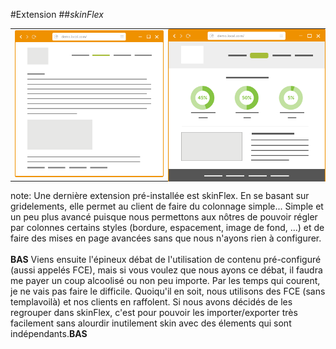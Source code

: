 <!-- .slide: data-breadcrumb="typo3,skinFlex" -->
#Extension
##*skinFlex*
<table class="reveal">
    <tr valign="middle">
        <td width="50%" style="vertical-align: middle"><img src="img/screen3.png" class="fragment shrink"  data-fragment-index="1" width="405" alt=""/></td>
        <td width="50%" style="position: relative; vertical-align: middle"><img src="img/screen4.png" class="fragment grow"  data-fragment-index="1" width="311" alt=""/>
        <img src="img/screen5.png" class="fragment fade-in"  data-fragment-index="3" style="position: absolute; top: 0; bottom: 0; left: 0; right: 0;" width="405" alt=""/>
        </td>
    </tr>
</table>

note:
Une dernière extension pré-installée est skinFlex. En se basant sur gridelements, elle permet au client de faire du colonnage simple... Simple et un peu plus avancé puisque nous permettons aux nôtres de pouvoir régler par colonnes certains styles (bordure, espacement, image de fond, ...) et de faire des mises en page avancées sans que nous n'ayons rien à configurer.<br />
<br />**BAS**
Viens ensuite l'épineux débat de l'utilisation de contenu pré-configuré (aussi appelés FCE), mais si vous voulez que nous ayons ce débat, il faudra me payer un coup alcoolisé ou non peu importe. Par les temps qui courent, je ne vais pas faire le difficile. Quoiqu'il en soit, nous utilisons des FCE (sans templavoilà) et nos clients en raffolent. Si nous avons décidés de les regrouper dans skinFlex, c'est pour pouvoir les importer/exporter très facilement sans alourdir inutilement skin avec des élements qui sont indépendants.**BAS**
